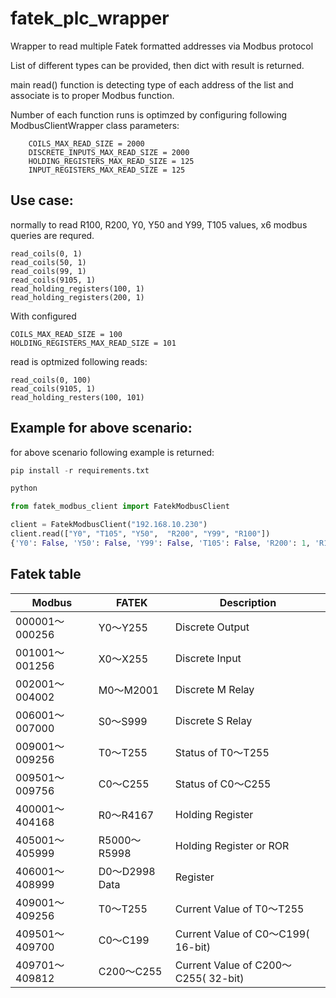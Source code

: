 # fatek_plc_wrapper

Wrapper to read multiple Fatek formatted addresses via Modbus protocol

List of different types can be provided, then dict with result is returned.

main read() function is detecting type of each address of the list and associate is to proper Modbus function.

Number of each function runs is optimzed by configuring following ModbusClientWrapper class parameters:
```
    COILS_MAX_READ_SIZE = 2000
    DISCRETE_INPUTS_MAX_READ_SIZE = 2000
    HOLDING_REGISTERS_MAX_READ_SIZE = 125
    INPUT_REGISTERS_MAX_READ_SIZE = 125
```

## Use case:
normally to read R100, R200, Y0, Y50 and Y99, T105 values, x6 modbus queries are requred.
```
read_coils(0, 1)
read_coils(50, 1)
read_coils(99, 1)
read_coils(9105, 1)
read_holding_registers(100, 1)
read_holding_registers(200, 1)

```

With configured 
```
COILS_MAX_READ_SIZE = 100
HOLDING_REGISTERS_MAX_READ_SIZE = 101
```
read is optmized following reads:
```
read_coils(0, 100)
read_coils(9105, 1)
read_holding_resters(100, 101)
```

## Example for above scenario:

for above scenario following example is returned:
```python
pip install -r requirements.txt

python

from fatek_modbus_client import FatekModbusClient

client = FatekModbusClient("192.168.10.230")
client.read(["Y0", "T105", "Y50",  "R200", "Y99", "R100"])
{'Y0': False, 'Y50': False, 'Y99': False, 'T105': False, 'R200': 1, 'R100': 0}

```

## Fatek table

| Modbus | FATEK | Description |
| ------ | ----- | -----------
| 000001～000256 | Y0～Y255 | Discrete Output
| 001001～001256 | X0～X255 | Discrete Input
| 002001～004002 | M0～M2001 | Discrete M Relay
| 006001～007000 | S0～S999 | Discrete S Relay
| 009001～009256 | T0～T255 | Status of T0～T255
| 009501～009756 | C0～C255 | Status of C0～C255
| 400001～404168 | R0～R4167 | Holding Register
| 405001～405999 | R5000～R5998 | Holding Register or ROR
| 406001～408999 | D0～D2998 Data | Register
| 409001～409256 | T0～T255 | Current Value of T0～T255
| 409501～409700 | C0～C199 | Current Value of C0～C199( 16-bit)
| 409701～409812 | C200～C255 | Current Value of C200～C255( 32-bit)